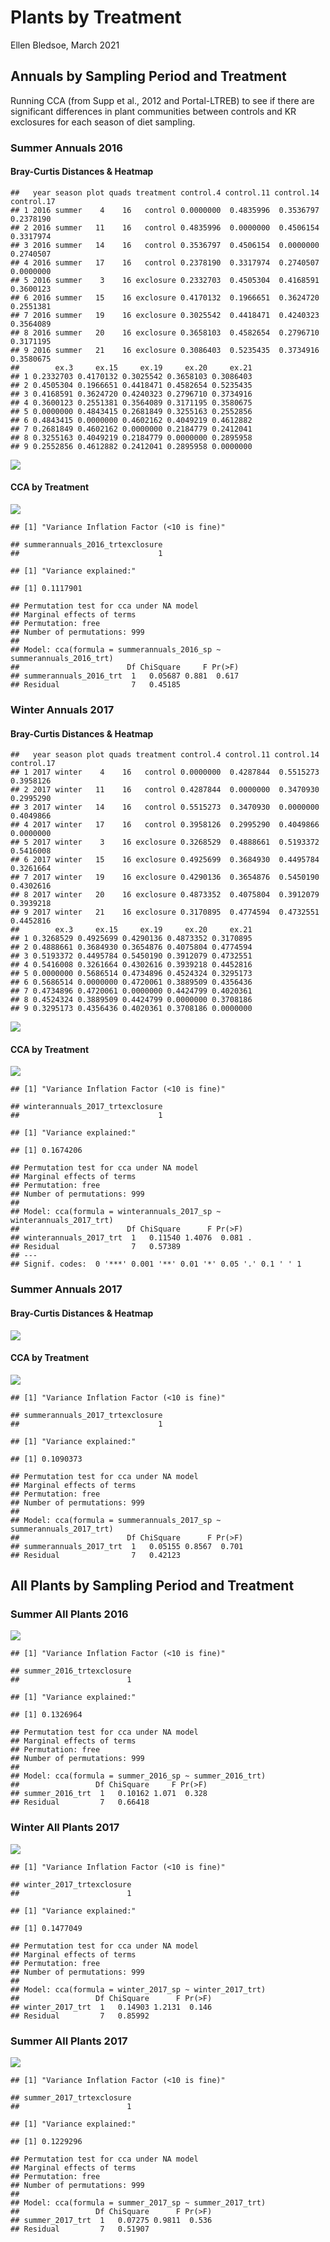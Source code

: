 Plants by Treatment
================
Ellen Bledsoe,
March 2021

## Annuals by Sampling Period and Treatment

Running CCA (from Supp et al., 2012 and Portal-LTREB) to see if there
are significant differences in plant communities between controls and KR
exclosures for each season of diet
    sampling.

### Summer Annuals 2016

#### Bray-Curtis Distances & Heatmap

    ##   year season plot quads treatment control.4 control.11 control.14 control.17
    ## 1 2016 summer    4    16   control 0.0000000  0.4835996  0.3536797  0.2378190
    ## 2 2016 summer   11    16   control 0.4835996  0.0000000  0.4506154  0.3317974
    ## 3 2016 summer   14    16   control 0.3536797  0.4506154  0.0000000  0.2740507
    ## 4 2016 summer   17    16   control 0.2378190  0.3317974  0.2740507  0.0000000
    ## 5 2016 summer    3    16 exclosure 0.2332703  0.4505304  0.4168591  0.3600123
    ## 6 2016 summer   15    16 exclosure 0.4170132  0.1966651  0.3624720  0.2551381
    ## 7 2016 summer   19    16 exclosure 0.3025542  0.4418471  0.4240323  0.3564089
    ## 8 2016 summer   20    16 exclosure 0.3658103  0.4582654  0.2796710  0.3171195
    ## 9 2016 summer   21    16 exclosure 0.3086403  0.5235435  0.3734916  0.3580675
    ##        ex.3     ex.15     ex.19     ex.20     ex.21
    ## 1 0.2332703 0.4170132 0.3025542 0.3658103 0.3086403
    ## 2 0.4505304 0.1966651 0.4418471 0.4582654 0.5235435
    ## 3 0.4168591 0.3624720 0.4240323 0.2796710 0.3734916
    ## 4 0.3600123 0.2551381 0.3564089 0.3171195 0.3580675
    ## 5 0.0000000 0.4843415 0.2681849 0.3255163 0.2552856
    ## 6 0.4843415 0.0000000 0.4602162 0.4049219 0.4612882
    ## 7 0.2681849 0.4602162 0.0000000 0.2184779 0.2412041
    ## 8 0.3255163 0.4049219 0.2184779 0.0000000 0.2895958
    ## 9 0.2552856 0.4612882 0.2412041 0.2895958 0.0000000

![](Plants_by_Treatment_files/figure-gfm/annual_summer2016_heatmap-1.png)<!-- -->

#### CCA by Treatment

![](Plants_by_Treatment_files/figure-gfm/annual_summer2016_cca-1.png)<!-- -->

    ## [1] "Variance Inflation Factor (<10 is fine)"

    ## summerannuals_2016_trtexclosure 
    ##                               1

    ## [1] "Variance explained:"

    ## [1] 0.1117901

    ## Permutation test for cca under NA model
    ## Marginal effects of terms
    ## Permutation: free
    ## Number of permutations: 999
    ## 
    ## Model: cca(formula = summerannuals_2016_sp ~ summerannuals_2016_trt)
    ##                        Df ChiSquare     F Pr(>F)
    ## summerannuals_2016_trt  1   0.05687 0.881  0.617
    ## Residual                7   0.45185

### Winter Annuals 2017

#### Bray-Curtis Distances & Heatmap

    ##   year season plot quads treatment control.4 control.11 control.14 control.17
    ## 1 2017 winter    4    16   control 0.0000000  0.4287844  0.5515273  0.3958126
    ## 2 2017 winter   11    16   control 0.4287844  0.0000000  0.3470930  0.2995290
    ## 3 2017 winter   14    16   control 0.5515273  0.3470930  0.0000000  0.4049866
    ## 4 2017 winter   17    16   control 0.3958126  0.2995290  0.4049866  0.0000000
    ## 5 2017 winter    3    16 exclosure 0.3268529  0.4888661  0.5193372  0.5416008
    ## 6 2017 winter   15    16 exclosure 0.4925699  0.3684930  0.4495784  0.3261664
    ## 7 2017 winter   19    16 exclosure 0.4290136  0.3654876  0.5450190  0.4302616
    ## 8 2017 winter   20    16 exclosure 0.4873352  0.4075804  0.3912079  0.3939218
    ## 9 2017 winter   21    16 exclosure 0.3170895  0.4774594  0.4732551  0.4452816
    ##        ex.3     ex.15     ex.19     ex.20     ex.21
    ## 1 0.3268529 0.4925699 0.4290136 0.4873352 0.3170895
    ## 2 0.4888661 0.3684930 0.3654876 0.4075804 0.4774594
    ## 3 0.5193372 0.4495784 0.5450190 0.3912079 0.4732551
    ## 4 0.5416008 0.3261664 0.4302616 0.3939218 0.4452816
    ## 5 0.0000000 0.5686514 0.4734896 0.4524324 0.3295173
    ## 6 0.5686514 0.0000000 0.4720061 0.3889509 0.4356436
    ## 7 0.4734896 0.4720061 0.0000000 0.4424799 0.4020361
    ## 8 0.4524324 0.3889509 0.4424799 0.0000000 0.3708186
    ## 9 0.3295173 0.4356436 0.4020361 0.3708186 0.0000000

![](Plants_by_Treatment_files/figure-gfm/annual_winter2017_heatmap-1.png)<!-- -->

#### CCA by Treatment

![](Plants_by_Treatment_files/figure-gfm/annual_winter2017-1.png)<!-- -->

    ## [1] "Variance Inflation Factor (<10 is fine)"

    ## winterannuals_2017_trtexclosure 
    ##                               1

    ## [1] "Variance explained:"

    ## [1] 0.1674206

    ## Permutation test for cca under NA model
    ## Marginal effects of terms
    ## Permutation: free
    ## Number of permutations: 999
    ## 
    ## Model: cca(formula = winterannuals_2017_sp ~ winterannuals_2017_trt)
    ##                        Df ChiSquare      F Pr(>F)  
    ## winterannuals_2017_trt  1   0.11540 1.4076  0.081 .
    ## Residual                7   0.57389                
    ## ---
    ## Signif. codes:  0 '***' 0.001 '**' 0.01 '*' 0.05 '.' 0.1 ' ' 1

### Summer Annuals 2017

#### Bray-Curtis Distances & Heatmap

![](Plants_by_Treatment_files/figure-gfm/annual_summer2017_heatmap-1.png)<!-- -->

#### CCA by Treatment

![](Plants_by_Treatment_files/figure-gfm/annual_summer2017-1.png)<!-- -->

    ## [1] "Variance Inflation Factor (<10 is fine)"

    ## summerannuals_2017_trtexclosure 
    ##                               1

    ## [1] "Variance explained:"

    ## [1] 0.1090373

    ## Permutation test for cca under NA model
    ## Marginal effects of terms
    ## Permutation: free
    ## Number of permutations: 999
    ## 
    ## Model: cca(formula = summerannuals_2017_sp ~ summerannuals_2017_trt)
    ##                        Df ChiSquare      F Pr(>F)
    ## summerannuals_2017_trt  1   0.05155 0.8567  0.701
    ## Residual                7   0.42123

## All Plants by Sampling Period and Treatment

### Summer All Plants 2016

![](Plants_by_Treatment_files/figure-gfm/all_summer2016-1.png)<!-- -->

    ## [1] "Variance Inflation Factor (<10 is fine)"

    ## summer_2016_trtexclosure 
    ##                        1

    ## [1] "Variance explained:"

    ## [1] 0.1326964

    ## Permutation test for cca under NA model
    ## Marginal effects of terms
    ## Permutation: free
    ## Number of permutations: 999
    ## 
    ## Model: cca(formula = summer_2016_sp ~ summer_2016_trt)
    ##                 Df ChiSquare     F Pr(>F)
    ## summer_2016_trt  1   0.10162 1.071  0.328
    ## Residual         7   0.66418

### Winter All Plants 2017

![](Plants_by_Treatment_files/figure-gfm/all_winter2017-1.png)<!-- -->

    ## [1] "Variance Inflation Factor (<10 is fine)"

    ## winter_2017_trtexclosure 
    ##                        1

    ## [1] "Variance explained:"

    ## [1] 0.1477049

    ## Permutation test for cca under NA model
    ## Marginal effects of terms
    ## Permutation: free
    ## Number of permutations: 999
    ## 
    ## Model: cca(formula = winter_2017_sp ~ winter_2017_trt)
    ##                 Df ChiSquare      F Pr(>F)
    ## winter_2017_trt  1   0.14903 1.2131  0.146
    ## Residual         7   0.85992

### Summer All Plants 2017

![](Plants_by_Treatment_files/figure-gfm/all_summer2017-1.png)<!-- -->

    ## [1] "Variance Inflation Factor (<10 is fine)"

    ## summer_2017_trtexclosure 
    ##                        1

    ## [1] "Variance explained:"

    ## [1] 0.1229296

    ## Permutation test for cca under NA model
    ## Marginal effects of terms
    ## Permutation: free
    ## Number of permutations: 999
    ## 
    ## Model: cca(formula = summer_2017_sp ~ summer_2017_trt)
    ##                 Df ChiSquare      F Pr(>F)
    ## summer_2017_trt  1   0.07275 0.9811  0.536
    ## Residual         7   0.51907
